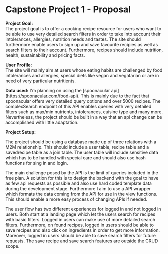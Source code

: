 # Capstone Project 1 - Proposal

__Project Goal:__  
The project goal is to offer a cooking recipe resource for users who want to be able to use very detailed search filters in order to take into account their intolerances, allergies, nutrition needs and tastes. The site should furthermore enable users to sign up and save favourite recipies as well as search filters to their account. Furthermore, recipes should include nutrition, health, sustainability and pricing facts.

__User Profile:__  
The site will mainly aim at users whose eating habits are challenged by food intolerances and allergies, special diets like vegan and vegatarian or are in need of very particular nutritients.

__Data used:__
I'm planning on using the [spoonacular api] (https://spoonacular.com/food-api). This is mainly due to the fact that spoonacular offers very detailed query options and over 5000 recipes. The complexSearch endpoint of this API enables queries with very detailed filters such as max/min nutrients, intolerances, cuisine type and many more. Nevertheless, the project should be built in a way that an api change can be accomplished with little adaptation.

__Project Setup:__

The project should be using a database made up of three relations with a M2M relationship. This should include a user table, recipe table and a savedrecipe table as a join table. The user table will include sensitive data which has to be handled with special care and should also use hash functions for sing in and login. 

The main challenge posed by the API  is the limit of queries included in the free plan. A solution for this is to design the backend with the goal to have as few api requests as possible and also use hard coded template data during the development stage. Furthermore I aim to use a API wrapper which formats the data coming from the API for use in the view functions. This should enable a more easy process of changing APIs if needed.

The user flow has two different experiences for logged in and not logged in users. Both start at a landing page which let the users search for recipes with basic filters. Logged in users can make use of more detailed search filters. Furthermore, on found recipes, logged in users should be able to save recipes and also click on ingredients in order to get more information. Moreover, logged in users should be able to save search filters for future requests. The save recipe and save search features are outside the CRUD scope.